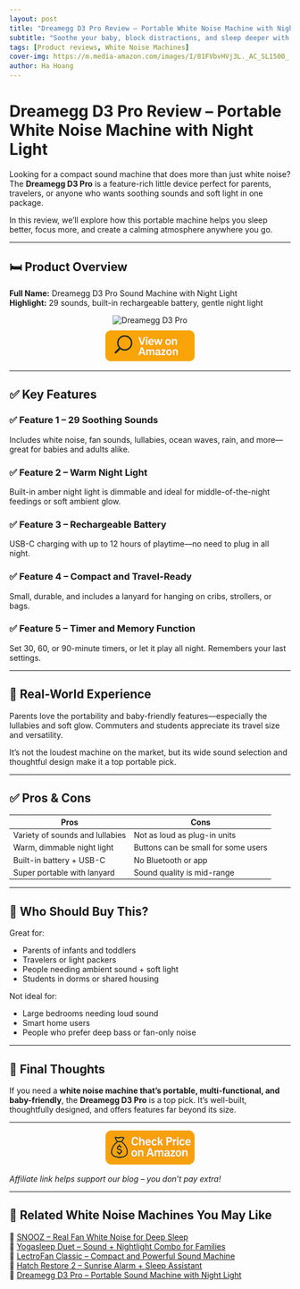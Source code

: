 ```yaml
---
layout: post
title: "Dreamegg D3 Pro Review – Portable White Noise Machine with Night Light"
subtitle: "Soothe your baby, block distractions, and sleep deeper with this versatile sound and light machine."
tags: [Product reviews, White Noise Machines]
cover-img: https://m.media-amazon.com/images/I/81FVbvHVj3L._AC_SL1500_.jpg
author: Ha Hoang
---
```


# Dreamegg D3 Pro Review – Portable White Noise Machine with Night Light

Looking for a compact sound machine that does more than just white noise? The **Dreamegg D3 Pro** is a feature-rich little device perfect for parents, travelers, or anyone who wants soothing sounds and soft light in one package.

In this review, we’ll explore how this portable machine helps you sleep better, focus more, and create a calming atmosphere anywhere you go.

---

## 🛏️ Product Overview

**Full Name:** Dreamegg D3 Pro Sound Machine with Night Light  
**Highlight:** 29 sounds, built-in rechargeable battery, gentle night light

<div style="text-align:center;">
  <img src="https://m.media-amazon.com/images/I/81FVbvHVj3L._AC_SL1500_.jpg" alt="Dreamegg D3 Pro" style="width:400px; height:auto;" />
  <br/>
  <a href="https://www.amazon.com/Dreamegg-White-Noise-Machine-Rechargeable/dp/B081T8QC65?tag=havan00e-20" target="_blank" rel="nofollow sponsored noopener">
    <img src="/assets/img/view.png" alt="View on Amazon" style="width:160px; height:auto; margin-top:10px;" />
  </a>
</div>

---

## ✅ Key Features

### ✅ Feature 1 – 29 Soothing Sounds  
Includes white noise, fan sounds, lullabies, ocean waves, rain, and more—great for babies and adults alike.

### ✅ Feature 2 – Warm Night Light  
Built-in amber night light is dimmable and ideal for middle-of-the-night feedings or soft ambient glow.

### ✅ Feature 3 – Rechargeable Battery  
USB-C charging with up to 12 hours of playtime—no need to plug in all night.

### ✅ Feature 4 – Compact and Travel-Ready  
Small, durable, and includes a lanyard for hanging on cribs, strollers, or bags.

### ✅ Feature 5 – Timer and Memory Function  
Set 30, 60, or 90-minute timers, or let it play all night. Remembers your last settings.

---

## 🧪 Real-World Experience

Parents love the portability and baby-friendly features—especially the lullabies and soft glow. Commuters and students appreciate its travel size and versatility.

It’s not the loudest machine on the market, but its wide sound selection and thoughtful design make it a top portable pick.

---

## ✅ Pros & Cons

| Pros | Cons |
|------|------|
| Variety of sounds and lullabies | Not as loud as plug-in units |
| Warm, dimmable night light | Buttons can be small for some users |
| Built-in battery + USB-C | No Bluetooth or app |
| Super portable with lanyard | Sound quality is mid-range |

---

## 👥 Who Should Buy This?

Great for:

- Parents of infants and toddlers  
- Travelers or light packers  
- People needing ambient sound + soft light  
- Students in dorms or shared housing

Not ideal for:

- Large bedrooms needing loud sound  
- Smart home users  
- People who prefer deep bass or fan-only noise

---

## 🤔 Final Thoughts

If you need a **white noise machine that’s portable, multi-functional, and baby-friendly**, the **Dreamegg D3 Pro** is a top pick. It’s well-built, thoughtfully designed, and offers features far beyond its size.

---

<div style="text-align:center;">
  <a href="https://www.amazon.com/Dreamegg-White-Noise-Machine-Rechargeable/dp/B081T8QC65?tag=havan00e-20" target="_blank" rel="nofollow sponsored noopener">
    <img src="/assets/img/checkprice.png" alt="Check price on Amazon" style="width:160px; height:auto;" />
  </a>
</div>

*Affiliate link helps support our blog – you don’t pay extra!*

---

## 🧾 Related White Noise Machines You May Like

<ul style="list-style: none; padding-left: 0;">
  <li>🔗 <a href="/2025-05-13-snooz-review/">SNOOZ – Real Fan White Noise for Deep Sleep</a></li>
  <li>🔗 <a href="/2025-05-13-yogasleep-duet-review/">Yogasleep Duet – Sound + Nightlight Combo for Families</a></li>
  <li>🔗 <a href="/2025-05-14-lectrofan-classic-review/">LectroFan Classic – Compact and Powerful Sound Machine</a></li>
  <li>🔗 <a href="/2025-05-13-hatch-restore-2-review/">Hatch Restore 2 – Sunrise Alarm + Sleep Assistant</a></li>
  <li>🔗 <a href="/2025-05-14-dreamegg-d3-pro-review/">Dreamegg D3 Pro – Portable Sound Machine with Night Light</a></li>
</ul>
